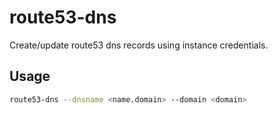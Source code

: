 # route53-dns

Create/update route53 dns records using instance credentials.

## Usage

```bash
route53-dns --dnsname <name.domain> --domain <domain>
```

